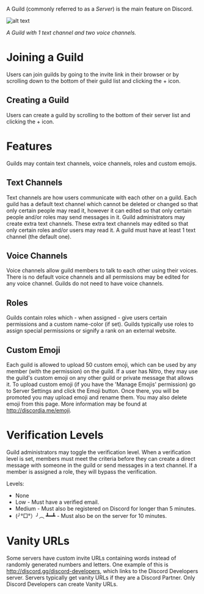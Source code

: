 <!-- TITLE: Guild -->
<!-- SUBTITLE: A quick summary of Guilds -->
A Guild (commonly referred to as a *Server*) is the main feature on Discord.


![alt text](http://i.imgur.com/ChQcUuc.png?2 "Guild")

*A Guild with 1 text channel and two voice channels.*

# Joining a Guild
Users can join guilds by going to the invite link in their browser or by scrolling down to the bottom of their guild list and clicking the + icon.
## Creating a Guild
Users can create a guild by scrolling to the bottom of their server list and clicking the + icon.

# Features
Guilds may contain text channels, voice channels, roles and custom emojis.
## Text Channels
Text channels are how users communicate with each other on a guild. Each guild has a default text channel which cannot be deleted or changed so that only certain people may read it, however it can edited so that only certain people and/or roles may send messages in it. Guild administrators may create extra text channels. These extra text channels may edited so that only certain roles and/or users may read it. A guild must have at least 1 text channel (the default one).
## Voice Channels
Voice channels allow guild members to talk to each other using their voices. There is no default voice channels and all permissions may be edited for any voice channel. Guilds do not need to have voice channels.
## Roles
Guilds contain roles which - when assigned - give users certain permissions and a custom name-color (if set). Guilds typically use roles to assign special permissions or signify a rank on an external website.

## Custom Emoji
Each guild is allowed to upload 50 custom emoji, which can be used by any member (with the permission) on the guild. If a user has Nitro, they may use the guild's custom emoji on any other guild or private message that allows it. To upload custom emoji (if you have the 'Manage Emojis' permission) go to Server Settings and click the Emoji button. Once there, you will be promoted you may upload emoji and rename them. You may also delete emoji from this page. More information may be found at http://discordia.me/emoji.
# Verification Levels
Guild administrators may toggle the verification level. When a verification level is set, members must meet the criteria before they can create a direct message with someone in the guild or send messages in a text channel. If a member is assigned a role, they will bypass the verification.

Levels:
* None
* Low - Must have a verified email.
* Medium - Must also be registered on Discord for longer than 5 minutes.
* (╯°□°）╯︵ ┻━┻ - Must also be on the server for 10 minutes.

# Vanity URLs
Some servers have custom invite URLs containing words instead of randomly generated numbers and letters. One example of this is http://discord.gg/discord-developers, which links to the Discord Developers server. Servers typically get vanity URLs if they are a Discord Partner. Only Discord Developers can create Vanity URLs.